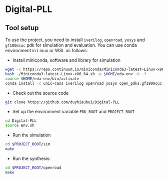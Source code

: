 # Digital-PLL

## Tool setup
To use the project, you need to install `iverilog`, `openroad`,
`yosys` and `gf180mcuc` pdk for simulation and evaluation. You can use
conda environment in Linux or WSL as follows:

- Install miniconda, software and library for simulation

``` bash
wget -c https://repo.continuum.io/miniconda/Miniconda3-latest-Linux-x86_64.sh
bash ./Miniconda3-latest-Linux-x86_64.sh -p $HOME/eda-env -b -f
source $HOME/eda-env/bin/activate
conda install -c unic-cass iverilog openroad yosys open_pdks.gf180mcuc
```

- Check out the source code

``` bash
git clone https://github.com/duyhieubui/Digital-PLL
```

- Set up the environment variable `PDK_ROOT` and `PROJECT_ROOT`

``` bash
cd Digital-PLL
source env.sh

```

- Run the simulation

``` bash
cd $PROJECT_ROOT/sim
make
```

- Run the synthesis:

``` bash
cd $PROJECT_ROOT/openroad
make
```


